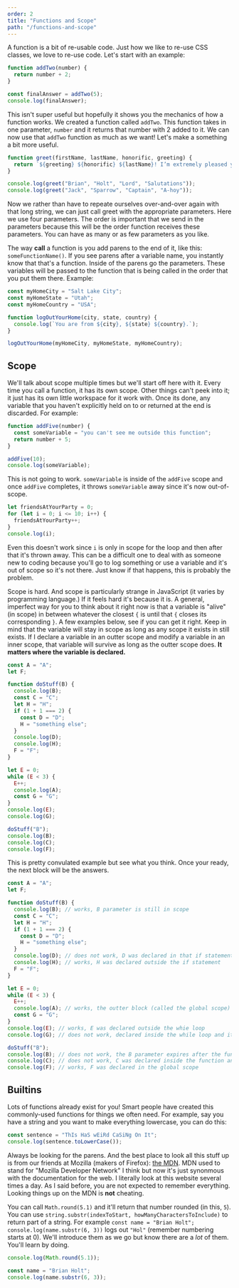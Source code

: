 ```yaml
---
order: 2
title: "Functions and Scope"
path: "/functions-and-scope"
---
```


A function is a bit of re-usable code. Just how we like to re-use CSS classes, we love to re-use code. Let's start with an example:

```javascript
function addTwo(number) {
  return number + 2;
}

const finalAnswer = addTwo(5);
console.log(finalAnswer);
```

This isn't super useful but hopefully it shows you the mechanics of how a function works. We created a function called `addTwo`. This function takes in one parameter, `number` and it returns that number with 2 added to it. We can now use that `addTwo` function as much as we want! Let's make a something a bit more useful.

```javascript
function greet(firstName, lastName, honorific, greeting) {
  return `${greeting} ${honorific} ${lastName}! I’m extremely pleased you could join us, ${firstName}! I hope you enjoy your stay, ${honorific} ${lastName}.`;
}

console.log(greet("Brian", "Holt", "Lord", "Salutations"));
console.log(greet("Jack", "Sparrow", "Captain", "A-hoy"));
```

Now we rather than have to repeate ourselves over-and-over again with that long string, we can just call greet with the appropriate parameters. Here we use four parameters. The order is important that we send in the parameters because this will be the order function receives these parameters. You can have as many or as few parameters as you like.

The way **call** a function is you add parens to the end of it, like this: `someFunctionName()`. If you see parens after a variable name, you instantly know that that's a function. Inside of the parens go the parameters. These variables will be passed to the function that is being called in the order that you put them there. Example:

```javascript
const myHomeCity = "Salt Lake City";
const myHomeState = "Utah";
const myHomeCountry = "USA";

function logOutYourHome(city, state, country) {
  console.log(`You are from ${city}, ${state} ${country}.`);
}

logOutYourHome(myHomeCity, myHomeState, myHomeCountry);
```

## Scope

We'll talk about scope multiple times but we'll start off here with it. Every time you call a function, it has its own scope. Other things can't peek into it; it just has its own little workspace for it work with. Once its done, any variable that you haven't explicitly held on to or returned at the end is discarded. For example:

```javascript
function addFive(number) {
  const someVariable = "you can't see me outside this function";
  return number + 5;
}

addFive(10);
console.log(someVariable);
```

This is not going to work. `someVariable` is inside of the `addFive` scope and once `addFive` completes, it throws `someVariable` away since it's now out-of-scope.

```javascript
let friendsAtYourParty = 0;
for (let i = 0; i <= 10; i++) {
  friendsAtYourParty++;
}
console.log(i);
```

Even this doesn't work since `i` is only in scope for the loop and then after that it's thrown away. This can be a difficult one to deal with as someone new to coding because you'll go to log something or use a variable and it's out of scope so it's not there. Just know if that happens, this is probably the problem.

Scope is hard. And scope is particularly strange in JavaScript (it varies by programming language.) If it feels hard it's because it is. A general, imperfect way for you to think about it right now is that a variable is "alive" (in scope) in between whatever the closest `{` is until that `{` closes its corresponding `}`. A few examples below, see if you can get it right. Keep in mind that the variable will stay in scope as long as any scope it exists in still exists. If I declare a variable in an outter scope and modify a variable in an inner scope, that variable will survive as long as the outter scope does. **It matters where the variable is declared.**

```js
const A = "A";
let F;

function doStuff(B) {
  console.log(B);
  const C = "C";
  let H = "H";
  if (1 + 1 === 2) {
    const D = "D";
    H = "something else";
  }
  console.log(D);
  console.log(H);
  F = "F";
}

let E = 0;
while (E < 3) {
  E++;
  console.log(A);
  const G = "G";
}
console.log(E);
console.log(G);

doStuff("B");
console.log(B);
console.log(C);
console.log(F);
```

This is pretty convulated example but see what you think. Once your ready, the next block will be the answers.

```javascript
const A = "A";
let F;

function doStuff(B) {
  console.log(B); // works, B parameter is still in scope
  const C = "C";
  let H = "H";
  if (1 + 1 === 2) {
    const D = "D";
    H = "something else";
  }
  console.log(D); // does not work, D was declared in that if statement block
  console.log(H); // works, H was declared outside the if statement
  F = "F";
}

let E = 0;
while (E < 3) {
  E++;
  console.log(A); // works, the outter block (called the global scope) is still in scope
  const G = "G";
}
console.log(E); // works, E was declared outside the whie loop
console.log(G); // does not work, declared inside the while loop and it's over

doStuff("B");
console.log(B); // does not work, the B parameter expires after the function call
console.log(C); // does not work, C was declared inside the function and the function is over
console.log(F); // works, F was declared in the global scope
```

## Builtins

Lots of functions already exist for you! Smart people have created this commonly-used functions for things we often need. For example, say you have a string and you want to make everything lowercase, you can do this:

```javascript
const sentence = "ThIs HaS wEiRd CaSiNg On It";
console.log(sentence.toLowerCase());
```

Always be looking for the parens. And the best place to look all this stuff up is from our friends at Mozilla (makers of Firefox): [the MDN][mdn]. MDN used to stand for "Mozilla Developer Network" I think but now it's just synonmous with the documentation for the web. I literally look at this website several times a day. As I said before, you are not expected to remember everything. Looking things up on the MDN is **not** cheating.

You can call `Math.round(5.1)` and it'll return that number rounded (in this, `5`). You can use `string.substr(indexToStart, howManyCharactersToInclude)` to return part of a string. For example `const name = "Brian Holt"; console.log(name.substr(6, 3))` logs out `"Hol"` (remember numbering starts at 0). We'll introduce them as we go but know there are a _lot_ of them. You'll learn by doing.

```javascript
console.log(Math.round(5.1));

const name = "Brian Holt";
console.log(name.substr(6, 3));
```

[mdn]: https://developer.mozilla.org/en-US/
